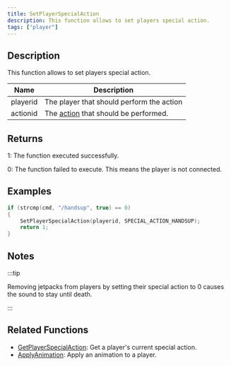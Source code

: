 ```yaml
---
title: SetPlayerSpecialAction
description: This function allows to set players special action.
tags: ["player"]
---
```


## Description

This function allows to set players special action.

| Name     | Description                                                            |
| -------- | ---------------------------------------------------------------------- |
| playerid | The player that should perform the action                              |
| actionid | The [action](../resources/specialactions.md) that should be performed. |

## Returns

1: The function executed successfully.

0: The function failed to execute. This means the player is not connected.

## Examples

```c
if (strcmp(cmd, "/handsup", true) == 0)
{
    SetPlayerSpecialAction(playerid, SPECIAL_ACTION_HANDSUP);
    return 1;
}
```

## Notes

:::tip

Removing jetpacks from players by setting their special action to 0 causes the sound to stay until death.

:::

## Related Functions

- [GetPlayerSpecialAction](GetPlayerSpecialAction.md): Get a player's current special action.
- [ApplyAnimation](ApplyAnimation.md): Apply an animation to a player.

